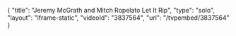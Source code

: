 {
    "title": "Jeremy McGrath and Mitch Ropelato Let It Rip",
    "type": "solo",
    "layout": "iframe-static",
    "videoId": "3837564",
    "url": "\/tvpembed\/3837564"
}
